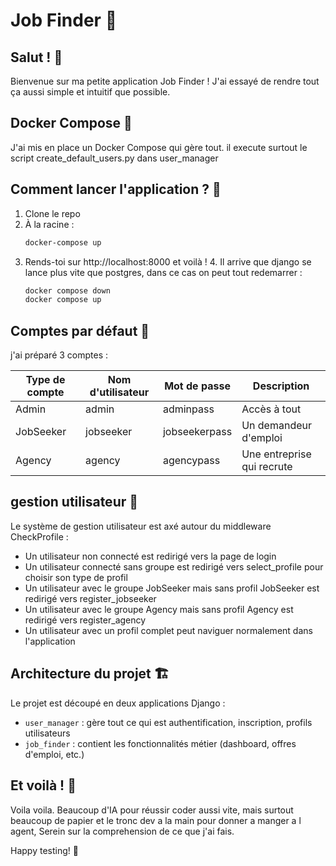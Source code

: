 # Job Finder 🚀

## Salut ! 👋

Bienvenue sur ma petite application Job Finder ! J'ai essayé de rendre tout ça aussi simple et intuitif que possible.

## Docker Compose  🐳

J'ai mis en place un Docker Compose qui gère tout.
il execute surtout le script create_default_users.py dans user_manager

## Comment lancer l'application ? 🚀

1. Clone le repo
2. À la racine :
   ```bash
   docker-compose up
   ```
3. Rends-toi sur http://localhost:8000 et voilà !
   4. Il arrive que django se lance plus vite que postgres, dans ce cas on peut tout redemarrer : 
   ```bash
   docker compose down
   docker compose up
   ```

## Comptes par défaut 👤

j'ai préparé 3 comptes :

| Type de compte | Nom d'utilisateur | Mot de passe | Description |
|---------------|-------------------|--------------|-------------|
| Admin         | admin             | adminpass    | Accès à tout |
| JobSeeker     | jobseeker         | jobseekerpass | Un demandeur d'emploi |
| Agency        | agency            | agencypass   | Une entreprise qui recrute |

## gestion utilisateur 🔐

Le système de gestion utilisateur est axé autour du middleware CheckProfile :

- Un utilisateur non connecté est redirigé vers la page de login
- Un utilisateur connecté sans groupe est redirigé vers select_profile pour choisir son type de profil
- Un utilisateur avec le groupe JobSeeker mais sans profil JobSeeker est redirigé vers register_jobseeker
- Un utilisateur avec le groupe Agency mais sans profil Agency est redirigé vers register_agency
- Un utilisateur avec un profil complet peut naviguer normalement dans l'application

## Architecture du projet 🏗️

Le projet est découpé en deux applications Django :
- `user_manager` : gère tout ce qui est authentification, inscription, profils utilisateurs
- `job_finder` : contient les fonctionnalités métier (dashboard, offres d'emploi, etc.)

## Et voilà ! 🎉

Voila voila. Beaucoup d'IA pour réussir coder aussi vite, mais surtout beaucoup de papier et le tronc dev a la main pour donner a manger a l agent,
Serein sur la comprehension de ce que j'ai fais.

Happy testing! 🧪
